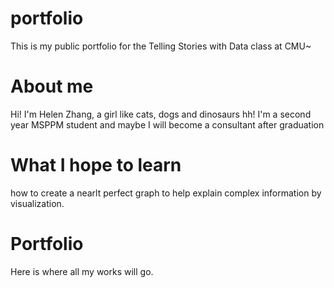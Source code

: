 # portfolio
This is my public portfolio for the Telling Stories with Data class at CMU~

# About me
Hi! I'm Helen Zhang, a girl like cats, dogs and dinosaurs hh!
I'm a second year MSPPM student and maybe I will become a consultant after graduation

# What I hope to learn
how to create a nearlt perfect graph to help explain complex information by visualization.

# Portfolio
Here is where all my works will go.
